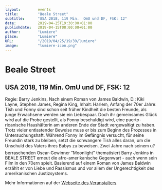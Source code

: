 ```yaml
---
layout:        events
title:         "Beale Street"
subtitle:      "USA 2018, 119 Min.  OmU und DF, FSK: 12"
date:          2019-04-25T19:30:00+01:00
publishdate:   2019-04-15T00:00:00+01:00
author:        "Lumiere"
place:         "Lumiere"
URL:           "/2019/04/25/19/30/lumiere"
image:         "lumiere-icon.png"
---
```


Beale Street
===========

USA 2018, 119 Min.  OmU und DF, FSK: 12
-----------

Regie:  Barry Jenkins, Nach einem Roman von James Baldwin, D.: Kiki Layne, Stephen James, Regina King, Inhalt: Harlem, Anfang der 70er Jahre: Tish und Fonny  sind schon seit früher Kindheit die besten Freunde, als junge Erwachsene werden sie ein Liebespaar. Doch ihr gemeinsames Glück wird auf die Probe gestellt, als Fonny beschuldigt wird, eine puerto-ricanische Haushälterin am anderen Ende der Stadt vergewaltigt zu haben. Trotz vieler entlastender Beweise muss er bis zum Beginn des Prozesses in Untersuchungshaft. Während Fonny im Gefängnis versucht, für seine Freundin stark zu bleiben, setzt die schwangere Tish alles daran, um die Unschuld des Vaters ihres Babys zu beweisen. Zwei Jahre nach seinem u?berraschenden Oscar-Gewinner "Moonlight" thematisiert Barry Jenkins in BEALE STREET erneut die afro-amerikanische Gegenwart - auch wenn sein Film in den 70ern spielt. Basierend auf einem Roman von James Baldwin erzählt er von Liebe und Rassismus und vor allem der Ungerechtigkeit des amerikanischen Justizsystems.

Mehr Informationen auf der [Webseite des Veranstalters](http://www.lumiere.de/19/04/beale.htm)
